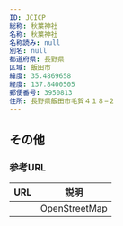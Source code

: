 ```yaml
---
ID: JCICP
総称: 秋葉神社
名称: 秋葉神社
名称読み: null
別名: null
都道府県: 長野県
区域: 飯田市
緯度: 35.4869658
経度: 137.8400505
郵便番号: 3950813
住所: 長野県飯田市毛賀４１８−２
---
```


## その他

### 参考URL

| URL | 説明          |
| --- | ------------- |
|     | OpenStreetMap |
